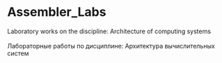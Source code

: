 # Assembler_Labs
Laboratory works on the discipline: Architecture of computing systems<br/>
<br/>
Лабораторные работы по дисциплине: Архитектура вычислительных систем
